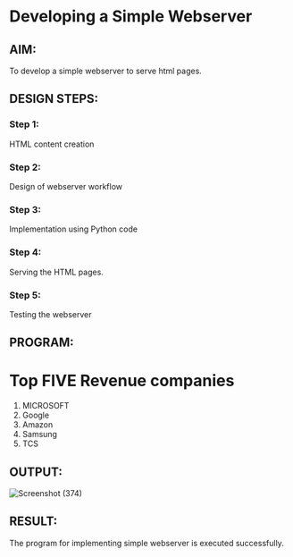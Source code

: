 # Developing a Simple Webserver
## AIM:
To develop a simple webserver to serve html pages.

## DESIGN STEPS:
### Step 1: 
HTML content creation
### Step 2:
Design of webserver workflow
### Step 3:
Implementation using Python code
### Step 4:
Serving the HTML pages.
### Step 5:
Testing the webserver

## PROGRAM:
<!DOCTYPE html>
<html>
<head>
<title>My webserver</title>
</head>
<body>
<h1>Top FIVE Revenue companies</h1>
 <ol>
    <li>MICROSOFT</li>
    <li>Google</li>
    <li>Amazon</li>
    <li>Samsung</li>
    <li>TCS</li>
 </ol>
</body>
</html>

## OUTPUT:
![Screenshot (374)](https://github.com/Soorya7/simplewebserver/assets/105735689/e0fd80e9-0050-4a5f-80b9-6b1b1ff0c81d)


## RESULT:
The program for implementing simple webserver is executed successfully.
